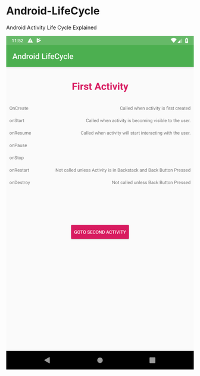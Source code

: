 # Android-LifeCycle
Android Activity Life Cycle Explained

![alt activity lifecycle](https://raw.githubusercontent.com/s4dman/Android-LifeCycle/master/app/src/main/res/drawable-v24/screenshot.png)



